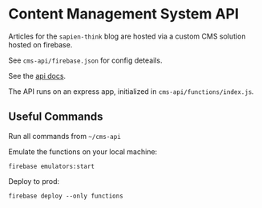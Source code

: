 # Content Management System API

Articles for the `sapien-think` blog are hosted via a custom CMS solution hosted on firebase.

See `cms-api/firebase.json` for config deteails.

See the [api docs](./functions/controllers/ARTICLESAPIDOCS.md).

The API runs on an express app, initialized in `cms-api/functions/index.js`.

## Useful Commands

Run all commands from `~/cms-api`

Emulate the functions on your local machine:

```
firebase emulators:start
```

Deploy to prod:

```
firebase deploy --only functions
```
